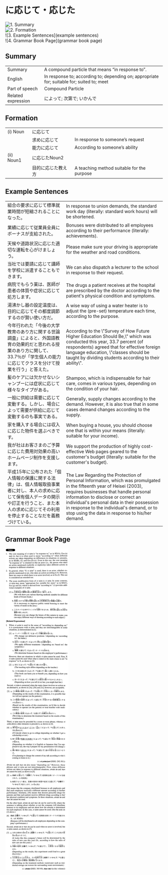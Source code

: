 # に応じて・応じた

![1. Summary](summary)<br>
![2. Formation](formation)<br>
![3. Example Sentences](example sentences)<br>
![4. Grammar Book Page](grammar book page)<br>


## Summary

<table><tr>   <td>Summary</td>   <td>A compound particle that means “in response to”.</td></tr><tr>   <td>English</td>   <td>In response to; according to; depending on; appropriate for; suitable for; suited to; meet</td></tr><tr>   <td>Part of speech</td>   <td>Compound Particle</td></tr><tr>   <td>Related expression</td>   <td>によって; 次第で; いかんで</td></tr></table>

## Formation

<table class="table"><tbody><tr class="tr head"><td class="td"><span class="numbers">(i)</span> <span class="bold">Noun</span></td><td class="td"><span class="concept">に応じて</span></td><td class="td"></td></tr><tr class="tr"><td class="td"></td><td class="td"><span>求め</span><span class="concept">に応じて</span></td><td class="td"><span>In response to someone’s request</span></td></tr><tr class="tr"><td class="td"></td><td class="td"><span>能力</span><span class="concept">に応じて</span></td><td class="td"><span>According to someone’s ability</span></td></tr><tr class="tr head"><td class="td"><span class="numbers">(ii)</span> <span class="bold">Noun<span class="subscript">1</span></span></td><td class="td"><span class="concept">に応じた</span><span>Noun<span class="subscript">2</span></span></td><td class="td"></td></tr><tr class="tr"><td class="td"></td><td class="td"><span>目的</span><span class="concept">に応じた</span><span>教え方</span></td><td class="td"><span>A teaching method suitable for the purpose</span></td></tr></tbody></table>

## Example Sentences

<table><tr>   <td>組合の要求に応じて標準就業時間が短縮されることになった。</td>   <td>In response to union demands, the standard work day (literally: standard work hours) will be shortened.</td></tr><tr>   <td>業績に応じて従業員全員にボーナスが支給された。</td>   <td>Bonuses were distributed to all employees according to their performance (literally: achievements).</td></tr><tr>   <td>天候や道路状況に応じた適切な運転を心がけましょう。</td>   <td>Please make sure your driving is appropriate for the weather and road conditions.</td></tr><tr>   <td>当社では要請に応じて講師を学校に派遣することもできます。</td>   <td>We can also dispatch a lecturer to the school in response to their request.</td></tr><tr>   <td>病院でもらう薬は、医師が患者の体質や症状に応じて処方します。</td>   <td>The drugs a patient receives at the hospital are prescribed by the doctor according to the patient's physical condition and symptoms.</td></tr><tr>   <td>湯沸かし器の設定温度は、目的に応じてその都度調節するのが賢い使い方だ。</td>   <td>A wise way of using a water heater is to adjust the (pre-set) temperature each time, according to the purpose.</td></tr><tr>   <td>今年行われた「今後の大学教育のあり方に関する世論調査」によると、外国語教育の効果的だと思われる授業のあり方に関して、33.7％が「学生個人の能力に応じてクラスを分けて授業を行う」と答えた。</td>   <td>According to the \"Survey of How Future Higher Education Should Be,\" which was conducted this year, 33.7 percent (of respondents) agreed that for effective foreign language education, \"classes should be taught by dividing students according to their ability\".</td></tr><tr>   <td>髪のケアには欠かせないシャンプーには症状に応じて様々なタイプがある。</td>   <td>Shampoo, which is indispensable for hair care, comes in various types, depending on the condition of your hair.</td></tr><tr>   <td>一般に供給は需要に応じて変動する。しかし、場合によって需要が供給に応じて変動するのも事実である。</td>   <td>Generally, supply changes according to the demand. However, it is also true that in some cases demand changes according to the supply.</td></tr><tr>   <td>家を購入する場合には収入に応じた物件を選ぶべきです。</td>   <td>When buying a house, you should choose one that is within your means (literally: suitable for your income).</td></tr><tr>   <td>我が社はお客さまのご予算に応じた費用対効果の高いホームページ制作を支援します。</td>   <td>We support the production of highly cost-effective Web pages geared to the customer's budget (literally: suitable for the customer's budget).</td></tr><tr>   <td>平成15年に公布された「個人情報の保護に関する法律」は、個人情報取扱事業者に対し、本人の求めに応じて保有個人データの開示や訂正を行うこと、また本人の求めに応じてその利用を停止することなだを義務づけている。</td>   <td>The Law Regarding the Protection of Personal Information, which was promulgated in the ﬁfteenth year of Heisei (2003), requires businesses that handle personal information to disclose or correct an individual's personal data in their possession in response to the individual's demand, or to stop using the data in response to his/her demand.</td></tr></table>

## Grammar Book Page

![](../img/Advancedに応じて／応じた.png)

